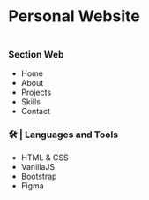 # Personal Website
<img src="https://raw.githubusercontent.com/elvirafimansyah/portfolio/master/img/pt.png" alt="">

### Section Web
- Home
- About 
- Projects
- Skills
- Contact

### 🛠️ | Languages and Tools
- HTML & CSS
- VanillaJS
- Bootstrap
- Figma
